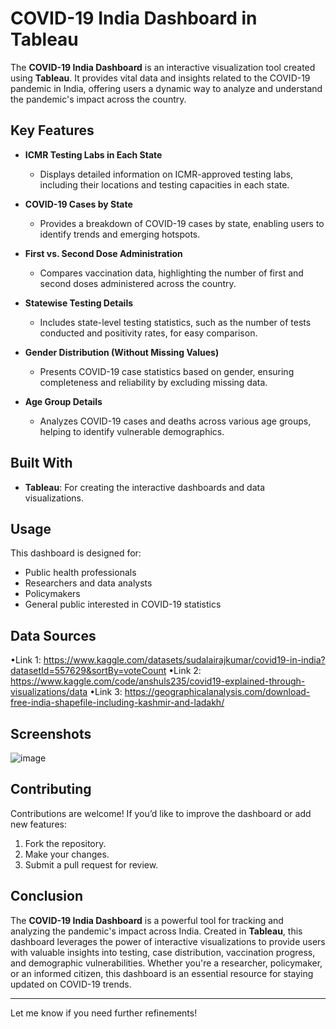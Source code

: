 
# COVID-19 India Dashboard in Tableau

The **COVID-19 India Dashboard** is an interactive visualization tool created using **Tableau**. It provides vital data and insights related to the COVID-19 pandemic in India, offering users a dynamic way to analyze and understand the pandemic's impact across the country.  

## Key Features  

- **ICMR Testing Labs in Each State**  
  - Displays detailed information on ICMR-approved testing labs, including their locations and testing capacities in each state.  

- **COVID-19 Cases by State**  
  - Provides a breakdown of COVID-19 cases by state, enabling users to identify trends and emerging hotspots.  

- **First vs. Second Dose Administration**  
  - Compares vaccination data, highlighting the number of first and second doses administered across the country.  

- **Statewise Testing Details**  
  - Includes state-level testing statistics, such as the number of tests conducted and positivity rates, for easy comparison.  

- **Gender Distribution (Without Missing Values)**  
  - Presents COVID-19 case statistics based on gender, ensuring completeness and reliability by excluding missing data.  

- **Age Group Details**  
  - Analyzes COVID-19 cases and deaths across various age groups, helping to identify vulnerable demographics.  

## Built With  

- **Tableau**: For creating the interactive dashboards and data visualizations.  

## Usage  

This dashboard is designed for:  
- Public health professionals  
- Researchers and data analysts  
- Policymakers  
- General public interested in COVID-19 statistics  

## Data Sources  
•Link 1: https://www.kaggle.com/datasets/sudalairajkumar/covid19-in-india?datasetId=557629&sortBy=voteCount
•Link 2: https://www.kaggle.com/code/anshuls235/covid19-explained-through-visualizations/data
•Link 3: https://geographicalanalysis.com/download-free-india-shapefile-including-kashmir-and-ladakh/ 

## Screenshots  

![image](https://github.com/user-attachments/assets/dd161c52-d6a3-4f13-8e63-ae11bdc77c8a)
  

## Contributing  

Contributions are welcome! If you’d like to improve the dashboard or add new features:  
1. Fork the repository.  
2. Make your changes.  
3. Submit a pull request for review.  

## Conclusion  

The **COVID-19 India Dashboard** is a powerful tool for tracking and analyzing the pandemic's impact across India. Created in **Tableau**, this dashboard leverages the power of interactive visualizations to provide users with valuable insights into testing, case distribution, vaccination progress, and demographic vulnerabilities. Whether you're a researcher, policymaker, or an informed citizen, this dashboard is an essential resource for staying updated on COVID-19 trends.  

---  

Let me know if you need further refinements!
